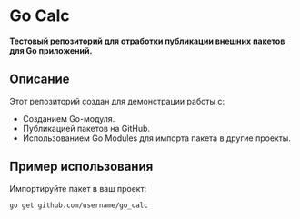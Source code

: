 # Go Calc

**Тестовый репозиторий для отработки публикации внешних пакетов для Go приложений.**

## Описание

Этот репозиторий создан для демонстрации работы с:

- Созданием Go-модуля.
- Публикацией пакетов на GitHub.
- Использованием Go Modules для импорта пакета в другие проекты.

## Пример использования

Импортируйте пакет в ваш проект:

```bash
go get github.com/username/go_calc
```
